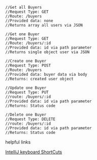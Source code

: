     //Get all Buyers
    //Request Type: GET
    //Route: /buyers
    //Provided data: none
    //Returns array all users via JSON

    //Get one Buyer
    //Request Type: GET
    //Route: /buyers/:id
    //Provided data: id via path parameter
    //Returns single object user via JSON

    //Create one Buyer
    //Request Type: POST
    //Route: /buyers
    //Provided data: buyer data via body
    //Returns: created user object

    //Update one Buyer
    //Request Type: PUT
    //route: /buyers/:id
    //Provided data: id via path parameter
    //Returns: Status code

    //Delete one Buyer
    //Request Type: DELETE
    //route: /buyers/:id
    //Provided data: id via path parameter
    //Returns: Status code

helpful links

[IntelliJ keyboard ShortCuts](https://www.jetbrains.com/help/idea/mastering-keyboard-shortcuts.html)